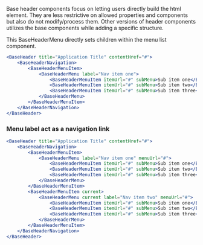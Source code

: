 Base header components focus on letting users directly build the html element. They are less restrictive on allowed properties and components but also do not modify/process them.
Other versions of header components utilizes the base components while adding a specific structure.

This BaseHeaderMenu directly sets children within the menu list component.

<!-- prettier-ignore-start -->
```jsx
<BaseHeader title="Application Title" contentHref="#">
    <BaseHeaderNavigation>
        <BaseHeaderMenuItem>
            <BaseHeaderMenu label="Nav item one">
                <BaseHeaderMenuItem itemUrl="#" subMenu>Sub item one</BaseHeaderMenuItem>
                <BaseHeaderMenuItem itemUrl="#" subMenu>Sub item two</BaseHeaderMenuItem>
                <BaseHeaderMenuItem itemUrl="#" subMenu>Sub item three</BaseHeaderMenuItem>
            </BaseHeaderMenu>
        </BaseHeaderMenuItem>
    </BaseHeaderNavigation>
</BaseHeader>
```
<!-- prettier-ignore-end -->

### Menu label act as a navigation link

<!-- prettier-ignore-start -->
```jsx
<BaseHeader title="Application Title" contentHref="#">
    <BaseHeaderNavigation>
        <BaseHeaderMenuItem>
            <BaseHeaderMenu label="Nav item one" menuUrl="#">
                <BaseHeaderMenuItem itemUrl="#" subMenu>Sub item one</BaseHeaderMenuItem>
                <BaseHeaderMenuItem itemUrl="#" subMenu>Sub item two</BaseHeaderMenuItem>
                <BaseHeaderMenuItem itemUrl="#" subMenu>Sub item three</BaseHeaderMenuItem>
            </BaseHeaderMenu>
        </BaseHeaderMenuItem>
        <BaseHeaderMenuItem current>
            <BaseHeaderMenu current label="Nav item two" menuUrl="#">
                <BaseHeaderMenuItem itemUrl="#" subMenu>Sub item one</BaseHeaderMenuItem>
                <BaseHeaderMenuItem itemUrl="#" subMenu>Sub item two</BaseHeaderMenuItem>
                <BaseHeaderMenuItem itemUrl="#" subMenu>Sub item three</BaseHeaderMenuItem>
            </BaseHeaderMenu>
        </BaseHeaderMenuItem>
    </BaseHeaderNavigation>
</BaseHeader>
```
<!-- prettier-ignore-end -->
